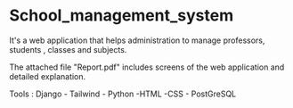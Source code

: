 # School_management_system
It's a web application that helps administration to manage professors, students , classes and subjects.

The attached file "Report.pdf" includes screens of the web application and detailed explanation.

Tools : Django - Tailwind - Python -HTML -CSS - PostGreSQL
